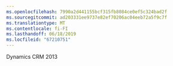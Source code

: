```yaml
---
ms.openlocfilehash: 7990a2d441155bcf315fb8084ce0ef5c324bad2f
ms.sourcegitcommit: ad203331ee9737e82ef70206ac04eeb72a5f9c7f
ms.translationtype: MT
ms.contentlocale: fi-FI
ms.lasthandoff: 06/18/2019
ms.locfileid: "67210751"
---
```

Dynamics CRM 2013